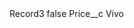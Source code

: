 <?xml version="1.0" encoding="UTF-8"?>
<CustomMetadata xmlns="http://soap.sforce.com/2006/04/metadata" xmlns:xsi="http://www.w3.org/2001/XMLSchema-instance" xmlns:xsd="http://www.w3.org/2001/XMLSchema">
    <label>Record3</label>
    <protected>false</protected>
    <values>
        <field>Price__c</field>
        <value xsi:type="xsd:string">Vivo</value>
    </values>
</CustomMetadata>
